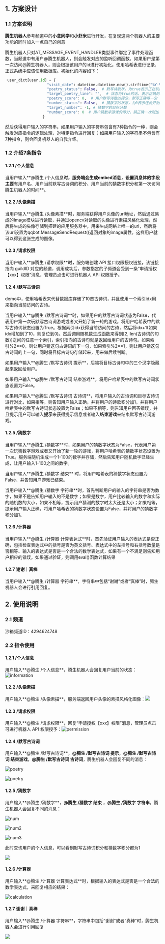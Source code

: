 ## 1. 方案设计

### 1.1 方案说明

**腾生机器人**参考频道中的**小念同学**和**小虾米**进行开发，在复现这两个机器人的主要功能的同时加入一点自己的创意

腾生机器人只对AT_MESSAGE_EVENT_HANDLER类型事件绑定了事件处理函数，当频道中有用户@腾生机器人，则会触发对应的监听回调函数。如果用户是第一次访问@腾生机器人，则会根据该用户的id进行初始化，使用哈希表进行记录，正式系统中应该使用数据库。初始化的内容如下：

```python
 user_dict[user.id] = {
                   "visit_date": datetime.datetime.now().strftime("%Y-%m-%d"),  # 第一次访问时间
                   "poetry_status": False,  # 默写诗歌状，为true表示正在玩默写诗歌游戏
                   "target_poetry_line": "",  # 状态为true的话，表示正确的诗歌字符串
                   "poetry_score": 0,  # 用户默写诗歌的得分，默写正确得一分
                   "number_status": False,  # 猜数字的状态，为0表示还没开始猜数字
                   "target_number": -1, # 猜数字的目标分数
                   "number_score": 0  # 用户猜数字游戏的得分，猜正确一次则加一分
                 }
```

然后获得用户输入的字符串，如果用户输入的字符串包含有7种指令的一种，则会触发对应指令的逻辑处理，对特定指令进行回复；如果用户输入的字符串不包含有7种指令，则会回复机器人的自我介绍。

### 1.2 介绍7条指令

#### 1.2.1 /个人信息

当用户输入**@腾生 /个人信息**时，服务端会生成embed消息，设置消息体的字段主要**有用户名、用户当前默写古诗词的积分、用户当前的猜数字积分和第一次访问腾生机器人的时间**。

#### 1.2.2 /头像素描

当用户输入**@腾生 /头像素描**时，服务端获得用户头像的url地址，然后通过集成的Image模块进行读取，并通过opencv对读取的头像进行素描风格化处理，然后将生成的头像存储到搭建的应用服务器中，用来生成网络上唯一的url，然后将该url设置为qqbot.MessageSendRequest()返回对象的image属性，这样用户就可以得到这张生成的图像。

#### 1.2.3 /请求权限

当用户输入**@腾生 /请求权限**时，服务端创建 API 接口权限授权链接，该链接指向 guildID 对应的频道，调用成功后，参数指定的子频道会受到一条“申请授权【xxx】权限”消息，管理员点击可进行机器人 API 权限授予。

#### 1.2.4 /默写古诗词

demo中，使用哈希表来代替数据库存储了10首古诗词，并且使用一个索引idx用来指向当前访问的古诗。

当用户输入**@腾生 /默写古诗词**时，如果用户的默写古诗词状态为False，代表用户第一次玩默写古诗词游戏或者又开始了新一轮的游戏，将用户哈希表中的默写古诗词状态设置为True。根据索引idx获得当前访问的古诗，然后将idx+1(如果idx增加到了10，则复位到0)。然后调用随机数生成函数来得到[2, len(古诗词的句数)]之间的任意一个索引，索引指向的古诗句就是返回给用户的古诗句。如果索引%2==0，则让用户猜这句古诗词的下一句，如果索引%2==1，则让用户猜这句古诗词的上一句，同时将目标古诗句存储起来，用来做后续判断。

如果用户输入**@腾生 /默写古诗词 提示**，后端将目标古诗句中的三个汉字隐藏起来返回给用户。

如果用户输入**@腾生 /默写古诗词 结束游戏**，将用户哈希表中的默写古诗词状态设置为False。

如果用户输入**@腾生 /默写古诗词 古诗词**，将用户输入的古诗词和目标古诗词进行对比，如果相等，则告知用户输入正确，并将用户的诗歌积分加1，并将用户哈希表中的默写古诗词状态设置为False；如果不相等，则告知用户回答错误，并且提示用户可以输入**提示**来获得提示信息或者输入**结束游戏**来结束默写古诗词游戏。

#### 1.2.5 /猜数字

当用户输入**@腾生 /猜数字**时，如果用户的猜数字状态为False，代表用户第一次玩猜数字游戏或者又开始了新一轮的游戏，将用户哈希表的猜数字状态设置为True。服务端随机生成一个1-100的数字并存储，然后告知用户随机数字已经生成，让用户输入1-100之间的数字。

当用户输入**@腾生 /猜数字 结束** 时，将用户哈希表的猜数字状态设置为False，并告知用户游戏已结束。

当用户输入**@腾生 /猜数字 字符串**时，首先判断用户的输入的字符串是否为数字，如果不是告知用户输入的不是数字；如果是数字，用户比较输入的数字和实际的随机数的大小，如果不相等，提示用户猜测的数字时太大还是太小；如果相等，提示用户输入正确，将用户哈希表的猜数字状态设置为False，并将用户的猜数字积分加1。

#### 1.2.6 /计算器

当用户输入**@腾生 /计算器 计算表达式**时，首先验证用户输入的表达式是否正确，包括检查表达式中的括号是否为英文括号、表达式中的左括号和右括号数量是否相等、输入的表达式是否是一个合法的数学表达式，如果有一个不满足则告知用户相应的错误。如果通过验证，则调用eval()函数计算结果

#### 1.2.7 谢谢｜真棒

当用户输入**@腾生 /计算器 字符串**，字符串中包括“谢谢”或者“真棒”时，腾生机器人会进行引用回复。

## 2. 使用说明

### 2.1 频道

沙箱频道ID：4294624748

### 2.2 指令使用

#### 1.2.1 /个人信息

用户输入**@腾生 /个人信息**，腾生机器人会回复用户当前的状态：![information](/Users/andy/Desktop/文档/image/information.jpeg)

#### 1.2.2 /头像素描

用户输入**@腾生 /头像素描**，服务端返回用户头像的素描风格化图像：![](/Users/andy/Desktop/文档/image/sketch.jpeg)

#### 1.2.3 /请求权限

用户输入**@腾生 /请求权限**，回复“申请授权【xxx】权限”消息，管理员点击可进行机器人 API 权限授予：![permission](/Users/andy/Desktop/文档/image/permission.jpeg)

#### 1.2.4 /默写古诗词

用户输入**@腾生 /默写古诗词**，**@腾生 /默写古诗词 提示**，**@腾生 /默写古诗词 结束游戏**，**@腾生 /默写古诗词 古诗词**，腾生机器人会回复不同的消息：

![poetry](/Users/andy/Desktop/文档/image/poetry1.jpeg)

![poetry](/Users/andy/Desktop/文档/image/poetry2.jpeg)

#### 1.2.5 /猜数字

用户输入**@腾生 /猜数字**，**@腾生 /猜数字 结束** ，**@腾生 /猜数字 字符串**，腾生机器人会回复不同的消息：

![num](/Users/andy/Desktop/文档/image/num1.jpeg)

![num2](/Users/andy/Desktop/文档/image/num2.jpeg)

![num3](/Users/andy/Desktop/文档/image/num3.jpeg)

此时查询用户的个人信息，可以看到默写古诗词积分和猜数字积分都为1

![](/Users/andy/Desktop/文档/image/information2.jpeg)

#### 1.2.6 /计算器

用户输入**@腾生 /计算器 计算表达式**时，根据输入的表达式是否是一个合法的数学表达式，来回复相应的结果：

![calculation](/Users/andy/Desktop/文档/image/calculation.jpeg)

#### 1.2.7 谢谢｜真棒

用户输入**@腾生 /计算器 字符串**，字符串中包括“谢谢”或者“真棒”时，腾生机器人会进行引用回复

![](/Users/andy/Desktop/文档/image/offer.jpeg)





